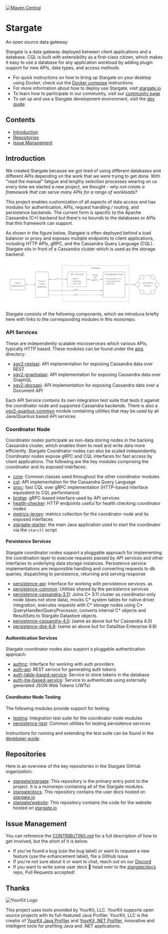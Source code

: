 [![Maven Central](https://img.shields.io/maven-central/v/io.stargate/stargate.svg?style=flat)](https://maven-badges.herokuapp.com/maven-central/io.stargate/stargate/)

# Stargate

An open source data gateway.

Stargate is a data gateway deployed between client applications and a database.
CQL is built with extensibility as a first-class citizen, which makes it easy to use a database for any application workload
by adding plugin support for new APIs, data types, and access methods.

- For quick instructions on how to bring up Stargate on your desktop using Docker, check out the [Docker compose](docker-compose/README.md) instructions.
- For more information about how to deploy use Stargate, visit [stargate.io](https://stargate.io/)
- To learn how to participate in our community, visit our [community page](https://stargate.io/community)
- To set up and use a Stargate development environment, visit the [dev guide](DEV_GUIDE.md)

## Contents
- [Introduction](#introduction)
- [Repositories](#repositories)
- [Issue Management](#issue-management)

## Introduction

We created Stargate because we got tired of using different databases and different APIs depending on the work that we were trying to get done.
With "read the manual" fatigue and lengthy selection processes wearing on us every time we started a new project, we thought - *why not create a framework that can serve many APIs for a range of workloads?*

This project enables customization of all aspects of data access and has modules for authentication, APIs, request handling / routing, and persistence backends.
The current form is specific to the Apache Cassandra (C*) backend but there's no bounds to the databases or APIs that this framework can support.

As shown in the figure below, Stargate is often deployed behind a load balancer or proxy and exposes multiple endpoints to client applications, including HTTP APIs, gRPC, and the Cassandra Query Language (CQL). Stargate sits in front of a Cassandra cluster which is used as the storage backend. 

![image](assets/stargate-arch-high-level.png#center)

Stargate consists of the following components, which we introduce briefly here with links to the corresponding modules in this monorepo.

### API Services
These are independently scalable microservices which various APIs, typically HTTP based. These modules can be found under the [apis](apis) directory: 

- [sgv2-restapi](apis/sgv2-restapi): API implementation for exposing Cassandra data over REST
- [sgv2-graphqlapi](apis/sgv2-graphqlapi): API implementation for exposing Cassandra data over GraphQL
- [sgv2-docsapi](apis/sgv2-docsapi): API implementation for exposing Cassandra data over a Document API

Each API Service contains its own integration test suite that tests it against the coordinator node and supported Cassandra backends. There is also a [sgv2-quarkus-common](apis/sgv2-quarkus-common) module containing utilities that may be used by all Java/Quarkus based API services.

### Coordinator Node
Coordinator nodes participate as non-data storing nodes in the backing Cassandra cluster, which enables them to read and write data more efficiently. Stargate Coordinator nodes can also be scaled independently. Coordinator nodes expose gRPC and CQL interfaces for fast access by client applications. The following are the key modules comprising the coordinator and its exposed interfaces:

- [core](core): Common classes used throughout the other coordinator modules
- [cql](cql): API implementation for the Cassandra Query Language
- [grpc](grpc): fast CQL over gRPC implementation (HTTP-based interface equivalent to CQL performance)
- [bridge](bridge): gRPC-based interface used by API services
- [health-checker](core): HTTP endpoints useful for health checking coordinator nodes
- [metrics-jersey](core): metrics collection for the coordinator node and its exposed interfaces
- [stargate-starter](stargate-starter): the main Java application used to start the coordinator via the `starctl` script

#### Persistence Services
Stargate coordinator nodes support a pluggable approach for implementing the coordination layer to execute requests passed by API services and other interfaces to underlying data storage instances. Persistence service implementations are responsible handling and converting requests to db queries, dispatching to persistence, returning and serving response

- [persistence-api](persistence-api): Interface for working with persistence services.  as   
- [persistence-common](persistence-common): Utilities shared by the persistence services
- [persistence-cassandra-3.11](persistence-cassandra-3.11): Joins C* 3.11 cluster as coordinator-only node (does not store data),
mocks C* system tables for native driver integration,
executes requests with C* storage nodes using C* QueryHandler/QueryProcessor,
converts internal C* objects and ResultSets to Stargate Datastore objects.
- [persistence-cassandra-4.0](persistence-cassandra-4.0): (same as above but for Cassandra 4.0)
- [persistence-dse-6.8](persistence-dse-6.8): (same as above but for DataStax Enterprise 6.8)

#### Authentication Services
Stargate coordinator nodes also support a pluggable authentication approach.

- [authnz](authnz): Interface for working with auth providers
- [auth-api](auth-api): REST service for generating auth tokens
- [auth-table-based-service](auth-table-based-service): Service to store tokens in the database
- [auth-jtw-based-service](auth-jwt-based-service): Service to authenticate using externally generated JSON Web Tokens (JWTs)

#### Coordinator Node Testing
The following modules provide support for testing:

- [testing](testing): Integration test suite for the coordinator node modules
- [persistence-test](persistence-test): Common utilities for testing persistence services

Instructions for running and extending the test suite can be found in the [developer guide](DEV_GUIDE.md).

## Repositories

Here is an overview of the key repositories in the Stargate GitHub organization:

- [stargate/stargate](https://github.com/stargate/stargate): This repository is the primary entry point to the project. It is a monorepo containing all of the Stargate modules.
- [stargate/docs](https://github.com/stargate/docs): This repository contains the user docs hosted on [stargate.io](https://stargate.io)
- [stargate/website](https://github.com/stargate/website): This repository contains the code for the website hosted on [stargate.io](https://stargate.io)

## Issue Management

You can reference the [CONTRIBUTING.md](CONTRIBUTING.md) for a full description of how to get involved,
but the short of it is below.

- If you've found a bug (use the bug label) or want to request a new feature (use the enhancement label), file a GitHub issue
- If you're not sure about it or want to chat, reach out on our [Discord](https://discord.gg/GravUqY) 
- If you want to write some user docs 🎉 head over to the [stargate/docs](https://github.com/stargate/docs) repo, Pull Requests accepted!

## Thanks

![YourKit Logo](https://www.yourkit.com/images/yklogo.png)

This project uses tools provided by YourKit, LLC. YourKit supports open source projects with its full-featured Java
Profiler. YourKit, LLC is the creator of <a href="https://www.yourkit.com/java/profiler/">YourKit Java Profiler</a> and
<a href="https://www.yourkit.com/.net/profiler/">YourKit .NET Profiler</a>, innovative and intelligent tools for
profiling Java and .NET applications.
